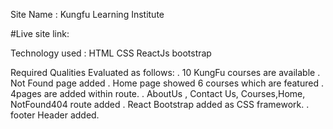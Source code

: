 Site Name : Kungfu Learning Institute

#Live site link: 

Technology used : HTML CSS ReactJs bootstrap

Required Qualities Evaluated as follows:
. 10 KungFu courses are available
. Not Found page added
. Home page showed 6 courses which are featured
. 4pages are added within route.
. AboutUs , Contact Us, Courses,Home, NotFound404 route added
. React Bootstrap added as CSS framework.
. footer Header added.